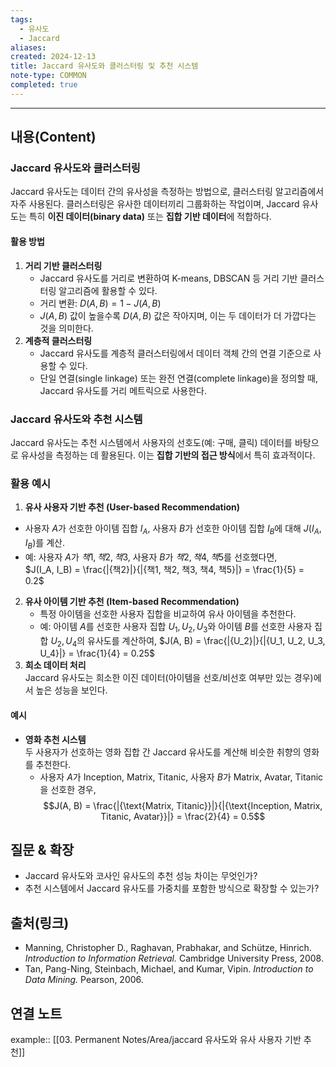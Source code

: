 ```yaml
---
tags:
  - 유사도
  - Jaccard
aliases: 
created: 2024-12-13
title: Jaccard 유사도와 클러스터링 및 추천 시스템
note-type: COMMON
completed: true
---
```

---

## 내용(Content)

### Jaccard 유사도와 클러스터링

Jaccard 유사도는 데이터 간의 유사성을 측정하는 방법으로, 클러스터링 알고리즘에서 자주 사용된다. 클러스터링은 유사한 데이터끼리 그룹화하는 작업이며, Jaccard 유사도는 특히 **이진 데이터(binary data)** 또는 **집합 기반 데이터**에 적합하다.

#### 활용 방법

1. **거리 기반 클러스터링**  
	- Jaccard 유사도를 거리로 변환하여 K-means, DBSCAN 등 거리 기반 클러스터링 알고리즘에 활용할 수 있다.
	- 거리 변환: $D(A, B) = 1 - J(A, B)$
	- $J(A, B)$ 값이 높을수록 $D(A, B)$ 값은 작아지며, 이는 두 데이터가 더 가깝다는 것을 의미한다.
2. **계층적 클러스터링**  
	- Jaccard 유사도를 계층적 클러스터링에서 데이터 객체 간의 연결 기준으로 사용할 수 있다.
	- 단일 연결(single linkage) 또는 완전 연결(complete linkage)을 정의할 때, Jaccard 유사도를 거리 메트릭으로 사용한다.

### Jaccard 유사도와 추천 시스템

Jaccard 유사도는 추천 시스템에서 사용자의 선호도(예: 구매, 클릭) 데이터를 바탕으로 유사성을 측정하는 데 활용된다. 이는 **집합 기반의 접근 방식**에서 특히 효과적이다.

### 활용 예시

1. **유사 사용자 기반 추천 (User-based Recommendation)**  

- 사용자 $A$가 선호한 아이템 집합 $I_A$, 사용자 $B$가 선호한 아이템 집합 $I_B$에 대해 $J(I_A, I_B)$를 계산.
- 예: 사용자 $A$가 ${책1, 책2, 책3}$, 사용자 $B$가 ${책2, 책4, 책5}$를 선호했다면,  
    $J(I_A, I_B) = \frac{|{책2}|}{|{책1, 책2, 책3, 책4, 책5}|} = \frac{1}{5} = 0.2$

2. **유사 아이템 기반 추천 (Item-based Recommendation)**  
	- 특정 아이템을 선호한 사용자 집합을 비교하여 유사 아이템을 추천한다.
	- 예: 아이템 $A$를 선호한 사용자 집합 ${U_1, U_2, U_3}$와 아이템 $B$를 선호한 사용자 집합 ${U_2, U_4}$의 유사도를 계산하여, $J(A, B) = \frac{|{U_2}|}{|{U_1, U_2, U_3, U_4}|} = \frac{1}{4} = 0.25$
3. **희소 데이터 처리**  
	Jaccard 유사도는 희소한 이진 데이터(아이템을 선호/비선호 여부만 있는 경우)에서 높은 성능을 보인다. 

#### 예시

- **영화 추천 시스템**  
    두 사용자가 선호하는 영화 집합 간 Jaccard 유사도를 계산해 비슷한 취향의 영화를 추천한다.
    - 사용자 $A$가 ${\text{Inception, Matrix, Titanic}}$, 사용자 $B$가 ${\text{Matrix, Avatar, Titanic}}$을 선호한 경우,  
$$J(A, B) = \frac{|{\text{Matrix, Titanic}}|}{|{\text{Inception, Matrix, Titanic, Avatar}}|} = \frac{2}{4} = 0.5$$


## 질문 & 확장

- Jaccard 유사도와 코사인 유사도의 추천 성능 차이는 무엇인가?
- 추천 시스템에서 Jaccard 유사도를 가중치를 포함한 방식으로 확장할 수 있는가?

## 출처(링크)

- Manning, Christopher D., Raghavan, Prabhakar, and Schütze, Hinrich. _Introduction to Information Retrieval._ Cambridge University Press, 2008.
- Tan, Pang-Ning, Steinbach, Michael, and Kumar, Vipin. _Introduction to Data Mining._ Pearson, 2006.

## 연결 노트

example:: [[03. Permanent Notes/Area/jaccard 유사도와 유사 사용자 기반 추천]]








